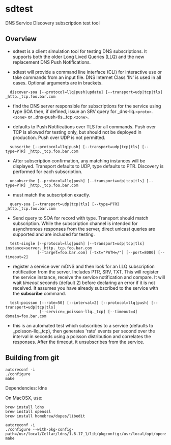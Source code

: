 # sdtest
DNS Service Discovery subscription test tool

## Overview

* sdtest is a client simulation tool for testing DNS subscriptions. It supports both the older Long Lived Queries (LLQ) and the new replacement DNS Push Notifications.

* sdtest will provide a command line interface (CLI) for interactive use or take commands from an input file. DNS Internet Class 'IN' is used in all cases. Optional arguments are in brackets.

```
  discover-soa [--protocol=llq|push|update] [--transport=udp|tcp|tls] _http._tcp.foo.bar.com
```

* find the DNS server responsible for subscriptions for the service using type SOA then, if defined, issue an SRV query for _dns-llq.`<proto>`.`<zone>` or _dns-push-tls._tcp.`<zone>`.

* defaults to Push Notifications over TLS for all commands. Push over TCP is allowed for testing only, but should not be deployed in production. Push over UDP is not permitted.
     
```
  subscribe [--protocol=llq|push] [--transport=udp|tcp|tls] [--type=PTR] _http._tcp.foo.bar.com
```

* After subscription confirmation, any matching instances will be displayed. Transport defaults to UDP, type defaults to PTR.   Discovery is performed for each subscription.

```
  unsubscribe [--protocol=llq|push] [--transport=udp|tcp|tls] [--type=PTR] _http._tcp.foo.bar.com
```

* must match the subscription exactly.

```
  query-soa [--transport=udp|tcp|tls] [--type=PTR] _http._tcp.foo.bar.com
```

* Send query to SOA for record with type. Transport should match subscription. While the subscription channel is
    intended for asynchronous responses from the server, direct unicast queries are supported and are included
    for testing.

```
  test-single [--protocol=llq|push] [--transport=udp|tcp|tls] instance=server._http._tcp.foo.bar.com
              [--target=foo.bar.com] [-txt="PATH=/"] [--port=8080] [--timeout=2]
```
  
* register a service over mDNS and then look for an LLQ subscription notification from the server. Includes PTR, SRV, TXT.
    This will register the service instance, receive the service notification and compare.
    It will wait _timeout_ seconds (default 2) before declaring an error if it is not received.
    It assumes you have already subscribed to the service with the __subscribe__ command.

```
  test-poisson [--rate=50] [--interval=2] [--protocol=llq|push] [--transport=udp|tcp|tls]
               [--service=_poisson-llq._tcp] [--timeout=4] domain=foo.bar.com
```

* this is an automated test which subscribes to a service (defaults to _poisson-llq._tcp), then generates 'rate' events per second over the interval in seconds using a poisson distribution and correlates the responses. After the timeout, it unsubscribes from the service.

## Building from git
```
autoreconf -i
./configure
make
```

Dependencies: ldns

On MacOSX, use:

```
brew install ldns
brew install openssl
brew install homebrew/dupes/libedit

autoreconf -i
./configure --with-pkg-config-path=/usr/local/Cellar/ldns/1.6.17_1/lib/pkgconfig:/usr/local/opt/openssl/lib/pkgconfig
make
```
